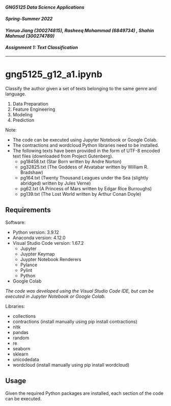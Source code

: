 #### *GNG5125 Data Science Applications*
#### *Spring-Summer 2022*
#### *Yinruo Jiang (300274815), Rasheeq Mohammad (6849734) , Shahin Mahmud (300274789)*
#### *Assignment 1: Text Classification*

---

# gng5125_g12_a1.ipynb

Classify the author given a set of texts belonging to the same genre and language.

1. Data Preparation
2. Feature Engineering
3. Modeling
4. Prediction

Note:
* The code can be executed using Jupyter Notebook or Google Colab.
* The contractions and wordcloud Python libraries need to be installed.
* The following texts have been provided in the form of UTF-8 encoded text files (downloaded from Project Gutenberg).
    * pg18458.txt (Star Born written by Andre Norton)
    * pg32825.txt (The Goddess of Atvatabar written by William R. Bradshaw)
    * pg164.txt (Twenty Thousand Leagues under the Sea (slightly abridged) written by Jules Verne)
    * pg62.txt (A Princess of Mars written by Edgar Rice Burroughs)
    * pg139.txt (The Lost World written by Arthur Conan Doyle)

## Requirements

Software:
* Python version: 3.9.12
* Anaconda version: 4.12.0
* Visual Studio Code version: 1.67.2
    * Jupyter
    * Juypter Keymap
    * Juypter Notebook Renderers
    * Pylance
    * Pylint
    * Python
* Google Colab

*The code was developed using the Visual Studio Code IDE, but can be executed in Jupyter Notebook or Google Colab.*

Libraries:
* collections
* contractions (install manually using pip install contractions)
* nltk
* pandas
* random
* re
* seaborn
* sklearn
* unicodedata
* wordcloud (install manually using pip install wordcloud)

## Usage

Given the required Python packages are installed, each section of the code can be executed.

